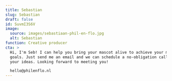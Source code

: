 ```yaml
---
title: Sebastian
slug: Sebastian
draft: false
id: SuvmI3S6V
image:
  source: images/sebastiaan-phil-en-flo.jpg
  alt: Sebastian
function: Creative producer
cta: >
  Hi, I'm Seb! I can help you bring your mascot alive to achieve your marketing
  goals. Just send me an email and we can schedule a no-obligation call about
  your ideas. Looking forward to meeting you!

  hello@philenflo.nl
---
```

